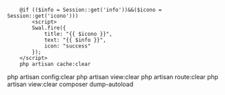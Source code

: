         @if (($info = Session::get('info'))&&($icono = Session::get('icono')))
            <script>
            Swal.fire({
                title: "{{ $icono }}",
                text: "{{ $info }}",
                icon: "success"
            });
        </script>
        php artisan cache:clear
php artisan config:clear
php artisan view:clear
php artisan route:clear
php artisan view:clear
composer dump-autoload